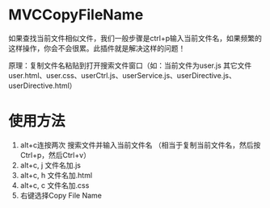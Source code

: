 MVCCopyFileName
===============
<p>如果查找当前文件相似文件，我们一般步骤是ctrl+p输入当前文件名，如果频繁的这样操作，你会不会很累。此插件就是解决这样的问题！</p>
<p>原理：复制文件名粘贴到打开搜索文件窗口（如：当前文件为user.js  其它文件user.html、user.css、userCtrl.js、userService.js、userDirective.js、userDirective.html）</p>

使用方法
===============

1. alt+c连按两次 搜索文件并输入当前文件名 （相当于复制当前文件名，然后按Ctrl+p，然后Ctrl+v）
2. alt+c, j 文件名加.js
3. alt+c, h 文件名加.html
4. alt+c, c 文件名加.css
5. 右键选择Copy File Name